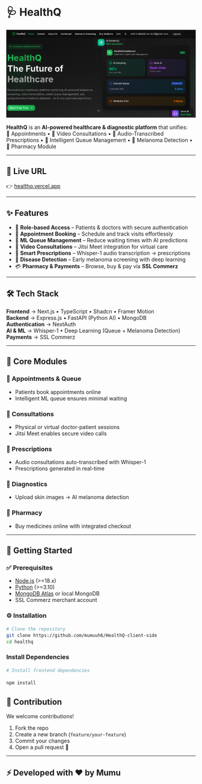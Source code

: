 # 🩺 HealthQ  

![Banner](./banner.png)  

**HealthQ** is an **AI-powered healthcare & diagnostic platform** that unifies:  
💊 Appointments • 🎥 Video Consultations • 📝 Audio-Transcribed Prescriptions • 🤖 Intelligent Queue Management • 🧪 Melanoma Detection • 🏪 Pharmacy Module  

---

## 🔗 Live URL  
👉 [healthq.vercel.app](https://healthq.vercel.app)  

---

## ✨ Features  

- 🔐 **Role-based Access** – Patients & doctors with secure authentication  
- 📅 **Appointment Booking** – Schedule and track visits effortlessly  
- 🤖 **ML Queue Management** – Reduce waiting times with AI predictions  
- 🎥 **Video Consultations** – Jitsi Meet integration for virtual care  
- 📝 **Smart Prescriptions** – Whisper-1 audio transcription → prescriptions  
- 🧪 **Disease Detection** – Early melanoma screening with deep learning  
- 💳 **Pharmacy & Payments** – Browse, buy & pay via **SSL Commerz**  

---

## 🛠️ Tech Stack  

**Frontend** → Next.js • TypeScript • Shadcn • Framer Motion  
**Backend** → Express.js • FastAPI (Python AI) • MongoDB  
**Authentication** → NextAuth  
**AI & ML** → Whisper-1 • Deep Learning (Queue + Melanoma Detection)  
**Payments** → SSL Commerz  

---

## 📂 Core Modules  

### 🔹 Appointments & Queue  
- Patients book appointments online  
- Intelligent ML queue ensures minimal waiting  

### 🔹 Consultations  
- Physical or virtual doctor-patient sessions  
- Jitsi Meet enables secure video calls  

### 🔹 Prescriptions  
- Audio consultations auto-transcribed with Whisper-1  
- Prescriptions generated in real-time  

### 🔹 Diagnostics  
- Upload skin images → AI melanoma detection  

### 🔹 Pharmacy  
- Buy medicines online with integrated checkout  

---

## 🚀 Getting Started  

### ✅ Prerequisites  
- [Node.js](https://nodejs.org/) (>=18.x)  
- [Python](https://www.python.org/) (>=3.10)  
- [MongoDB Atlas](https://www.mongodb.com/atlas) or local MongoDB  
- SSL Commerz merchant account  

### ⚙️ Installation  

```bash
# Clone the repository
git clone https://github.com/mumuuh6/HealthQ-client-side
cd healthq
```
### Install Dependencies
```bash
# Install frontend dependencies

npm install
```
## 🤝 Contribution  

We welcome contributions!  

1. Fork the repo  
2. Create a new branch (`feature/your-feature`)  
3. Commit your changes  
4. Open a pull request 🚀  

---

## ⚡ Developed with ❤️ by **Mumu**  


